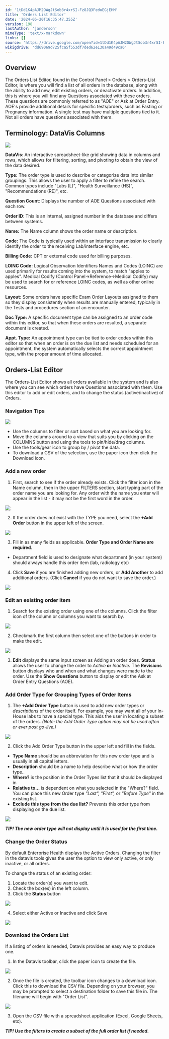 ```yaml
---
id: '1tDd1K4pAJM2OWgJtSob3r4xrSI-Fz8JQ3FeduEGjEHM'
title: 'Orders List Editor'
date: '2024-05-20T16:35:47.255Z'
version: 198
lastAuthor: 'janderson'
mimeType: 'text/x-markdown'
links: []
source: 'https://drive.google.com/open?id=1tDd1K4pAJM2OWgJtSob3r4xrSI-Fz8JQ3FeduEGjEHM'
wikigdrive: 'dd69069d725fca5f553df7ded62e130a49d49ca6'
---
```

## Overview

The Orders List Editor, found in the Control Panel > Orders > Orders-List Editor, is where you will find a list of all orders in the database, along with the ability to add new, edit existing orders, or deactivate orders. In addition, this is where you will find any Questions associated with these orders. These questions are commonly referred to as "AOE" or Ask at Order Entry. AOE's provide additional details for specific tests/orders, such as Fasting or Pregnancy information. A single test may have multiple questions tied to it. Not all orders have questions associated with them.

## Terminology: DataVis Columns

![](../orders-list-editor.assets/dad08343e74b63bbeca288226b0a46af.png)

**DataVis**: An interactive spreadsheet-like grid showing data in columns and rows, which allows for filtering, sorting, and pivoting to obtain the view of the data desired.

**Type:** The order type is used to describe or categorize data into similar groupings. This allows the user to apply a filter to refine the search. Common types include "Labs (L)", "Health Surveillance (HS)", "Recommendations (RE)", etc.

**Question Count**: Displays the number of AOE Questions associated with each row.

**Order ID**: This is an internal, assigned number in the database and differs between systems.

**Name:** The Name column shows the order name or description.

**Code:** The Code is typically used within an interface transmission to clearly identify the order to the receiving Lab/interface engine, etc.

**Billing Code:** CPT or external code used for billing purposes.

**LOINC Code:**  Logical Observation Identifiers Names and Codes (LOINC) are used primarily for results coming into the system, to match "apples to apples". Medical Codify (Control Panel->Reference->Medical Codify) may be used to search for or reference LOINC codes, as well as other online resources.

**Layout:** Some orders have specific Exam Order Layouts assigned to them so they display consistently when results are manually entered, typically in the Tests and procedures section of an encounter.

**Doc Type:** A specific document type can be assigned to an order code within this editor, so that when these orders are resulted, a separate document is created.

**Appt. Type:** An appointment type can be tied to order codes within this editor so that when an order is on the due list and needs scheduled for an appointment, the system automatically selects the correct appointment type, with the proper amount of time allocated.

## Orders-List Editor

The Orders-List Editor shows all orders available in the system and is also where you can see which orders have Questions associated with them. Use this editor to add or edit orders, and to change the status (active/inactive) of Orders.

### Navigation Tips

![](../orders-list-editor.assets/4a48f54ee82a0b8f4b96bf7a22053e04.png)

* Use the columns to filter or sort based on what you are looking for.
* Move the columns around to a view that suits you by clicking on the COLUMNS button and using the tools to pin/hide/drag columns.
* Use the tools/gear icon to group by / pivot the data.
* To download a CSV of the selection, use the paper icon then click the Download icon.

### Add a new order

1. First, search to see if the order already exists. Click the filter icon in the Name column, then in the upper FILTERS section, start typing part of the order name you are looking for. Any order with the name you enter will appear in the list - it may not be the first word in the order.

![](../orders-list-editor.assets/8ef59cd717a2c2278bb52e94e3775e75.png)

2. If the order does not exist with the TYPE you need, select the <strong>+Add Order</strong> button in the upper left of the screen.

![](../orders-list-editor.assets/c8ebd4f45bd05c995059225bc7ceabe6.png)

3. Fill in as many fields as applicable. <strong>Order Type and Order Name are required</strong>.

* Department field is used to designate what department (in your system) should always handle this order item (lab, radiology etc)
4. Click<strong> Save</strong> if you are finished adding new orders, or <strong>Add Another</strong> to add additional orders. (Click <strong>Cancel</strong> if you do not want to save the order.)

![](../orders-list-editor.assets/a95f548c8421c290062881f3c4014274.png)

### Edit an existing order item

1. Search for the existing order using one of the columns. Click the filter icon of the column or columns you want to search by.

![](../orders-list-editor.assets/d6bd8464c648d27c325b78d71981a659.png)

2. Checkmark the first column then select one of the buttons in order to make the edit.

![](../orders-list-editor.assets/9010f838d041f05d8a772fd85dabec5f.png)

3. <strong>Edit</strong> displays the same input screen as Adding an order does. <strong>Status</strong> allows the user to change the order to <em>Active</em><strong> or</strong> <em>Inactive</em><strong>.</strong> The <strong>Revisions</strong> button displays who and when and what changes were made to the order. Use the <strong>Show Questions</strong> button to display or edit the Ask at Order Entry Questions (AOE).

### Add Order Type for Grouping Types of Order Items

1. The <strong>+Add Order Type</strong> button is used to add new order types or <em>descriptions</em> of the order itself. For example, you may want all of your In-House labs to have a special type. This aids the user in locating a subset of the orders. <em>(Note: the Add Order Type option may not be used often or ever post go-live.)</em>

![](../orders-list-editor.assets/ea3c82d8a4903986c648c2860f467dfa.png)

2. Click the Add Order Type button in the upper left and fill in the fields.

* <strong>Type Name</strong> should be an abbreviation for this new order type and is usually in all capital letters.
* <strong>Description</strong> should be a name to help describe what or how the order type..
* <strong>Where?</strong> is the position in the Order Types list that it should be displayed in
* <strong>Relative to…</strong> is dependent on what you selected in the "Where?" field. You can place this new Order type <em>"Last", "First",</em> or <em>"Before Type"</em> in the existing list.
* <strong>Exclude this type from the due list?</strong> Prevents this order type from displaying on the due list.

![](../orders-list-editor.assets/90a1e620cdc30c3c5140bcf1a5568c7d.png)

**_TIP! The new order type will not display until it is used for the first time._**

### Change the Order Status

By default Enterprise Health displays the Active Orders. Changing the filter in the datavis tools gives the user the option to view only active, or only inactive, or all orders.

To change the status of an existing order:

1. Locate the order(s) you want to edit.
2. Check the box(es) in the left column.
3. Click the <strong>Status</strong> button

![](../orders-list-editor.assets/434e21b21932aa60c08d46c43c488f09.png)

4. Select either Active or Inactive and click Save

![](../orders-list-editor.assets/e43050f1c29cc7e6a72718a90ae19834.png)

### Download the Orders List

If a listing of orders is needed, Datavis provides an easy way to produce one.

1. In the Datavis toolbar, click the paper icon to create the file.

![](../orders-list-editor.assets/6831182f0b0f8484054baf5331272f05.png)

2. Once the file is created, the toolbar icon changes to a download icon. Click this to download the CSV file.  Depending on your browser, you may be prompted to select a destination folder to save this file in. The filename will begin with "Order List".

![](../orders-list-editor.assets/841c2468ea8d9d5de82aa004ae297af9.png)

3. Open the CSV file with a spreadsheet application (Excel, Google Sheets, etc).

**_TIP! Use the filters to create a subset of the full order list if needed._**
